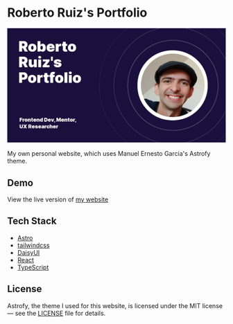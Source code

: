 # Roberto Ruiz's Portfolio

![Axolodev's Portfolio and Website](public/social_img.webp)

My own personal website, which uses Manuel Ernesto Garcia's Astrofy theme.

## Demo

View the live version of [my website](https://my-website-v2-nine.vercel.app/)

## Tech Stack

- [Astro](https://astro.build)
- [tailwindcss](https://tailwindcss.com/)
- [DaisyUI](https://daisyui.com/)
- [React](https://reactjs.org/)
- [TypeScript](https://www.typescriptlang.org/)

## License

Astrofy, the theme I used for this website, is licensed under the MIT license — see the [LICENSE](https://github.com/manuelernestog/astrofy/blob/main/LICENSE) file for details.

